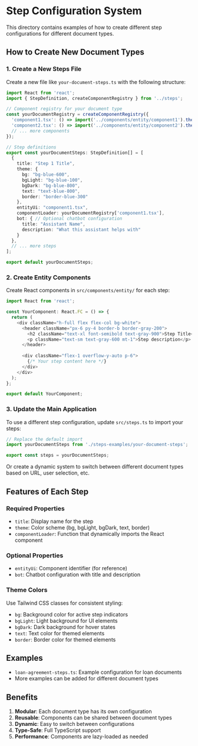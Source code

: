 # Step Configuration System

This directory contains examples of how to create different step configurations for different document types.

## How to Create New Document Types

### 1. Create a New Steps File

Create a new file like `your-document-steps.ts` with the following structure:

```typescript
import React from 'react';
import { StepDefinition, createComponentRegistry } from '../steps';

// Component registry for your document type
const yourDocumentRegistry = createComponentRegistry({
  'component1.tsx': () => import('../components/entity/component1').then(m => m.default),
  'component2.tsx': () => import('../components/entity/component2').then(m => m.default),
  // ... more components
});

// Step definitions
export const yourDocumentSteps: StepDefinition[] = [
  {
    title: "Step 1 Title",
    theme: {
      bg: "bg-blue-600",
      bgLight: "bg-blue-100",
      bgDark: "bg-blue-800",
      text: "text-blue-800",
      border: "border-blue-300"
    },
    entityUi: "component1.tsx",
    componentLoader: yourDocumentRegistry['component1.tsx'],
    bot: { // Optional chatbot configuration
      title: "Assistant Name",
      description: "What this assistant helps with"
    }
  },
  // ... more steps
];

export default yourDocumentSteps;
```

### 2. Create Entity Components

Create React components in `src/components/entity/` for each step:

```typescript
import React from 'react';

const YourComponent: React.FC = () => {
  return (
    <div className="h-full flex flex-col bg-white">
      <header className="px-6 py-4 border-b border-gray-200">
        <h2 className="text-xl font-semibold text-gray-900">Step Title</h2>
        <p className="text-sm text-gray-600 mt-1">Step description</p>
      </header>
      
      <div className="flex-1 overflow-y-auto p-6">
        {/* Your step content here */}
      </div>
    </div>
  );
};

export default YourComponent;
```

### 3. Update the Main Application

To use a different step configuration, update `src/steps.ts` to import your steps:

```typescript
// Replace the default import
import yourDocumentSteps from './steps-examples/your-document-steps';

export const steps = yourDocumentSteps;
```

Or create a dynamic system to switch between different document types based on URL, user selection, etc.

## Features of Each Step

### Required Properties
- `title`: Display name for the step
- `theme`: Color scheme (bg, bgLight, bgDark, text, border)
- `componentLoader`: Function that dynamically imports the React component

### Optional Properties
- `entityUi`: Component identifier (for reference)
- `bot`: Chatbot configuration with title and description

### Theme Colors
Use Tailwind CSS classes for consistent styling:
- `bg`: Background color for active step indicators
- `bgLight`: Light background for UI elements
- `bgDark`: Dark background for hover states
- `text`: Text color for themed elements
- `border`: Border color for themed elements

## Examples

- `loan-agreement-steps.ts`: Example configuration for loan documents
- More examples can be added for different document types

## Benefits

1. **Modular**: Each document type has its own configuration
2. **Reusable**: Components can be shared between document types
3. **Dynamic**: Easy to switch between configurations
4. **Type-Safe**: Full TypeScript support
5. **Performance**: Components are lazy-loaded as needed 